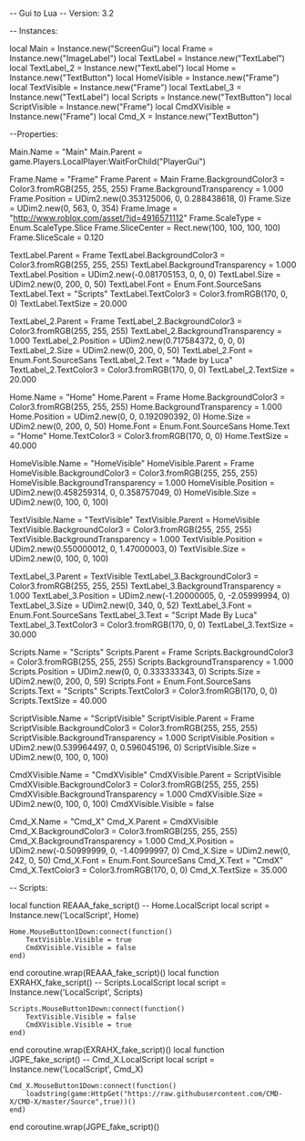-- Gui to Lua
-- Version: 3.2

-- Instances:

local Main = Instance.new("ScreenGui")
local Frame = Instance.new("ImageLabel")
local TextLabel = Instance.new("TextLabel")
local TextLabel_2 = Instance.new("TextLabel")
local Home = Instance.new("TextButton")
local HomeVisible = Instance.new("Frame")
local TextVisible = Instance.new("Frame")
local TextLabel_3 = Instance.new("TextLabel")
local Scripts = Instance.new("TextButton")
local ScriptVisible = Instance.new("Frame")
local CmdXVisible = Instance.new("Frame")
local Cmd_X = Instance.new("TextButton")

--Properties:

Main.Name = "Main"
Main.Parent = game.Players.LocalPlayer:WaitForChild("PlayerGui")

Frame.Name = "Frame"
Frame.Parent = Main
Frame.BackgroundColor3 = Color3.fromRGB(255, 255, 255)
Frame.BackgroundTransparency = 1.000
Frame.Position = UDim2.new(0.353125006, 0, 0.288438618, 0)
Frame.Size = UDim2.new(0, 563, 0, 354)
Frame.Image = "http://www.roblox.com/asset/?id=4916571112"
Frame.ScaleType = Enum.ScaleType.Slice
Frame.SliceCenter = Rect.new(100, 100, 100, 100)
Frame.SliceScale = 0.120

TextLabel.Parent = Frame
TextLabel.BackgroundColor3 = Color3.fromRGB(255, 255, 255)
TextLabel.BackgroundTransparency = 1.000
TextLabel.Position = UDim2.new(-0.081705153, 0, 0, 0)
TextLabel.Size = UDim2.new(0, 200, 0, 50)
TextLabel.Font = Enum.Font.SourceSans
TextLabel.Text = "Scripts"
TextLabel.TextColor3 = Color3.fromRGB(170, 0, 0)
TextLabel.TextSize = 20.000

TextLabel_2.Parent = Frame
TextLabel_2.BackgroundColor3 = Color3.fromRGB(255, 255, 255)
TextLabel_2.BackgroundTransparency = 1.000
TextLabel_2.Position = UDim2.new(0.717584372, 0, 0, 0)
TextLabel_2.Size = UDim2.new(0, 200, 0, 50)
TextLabel_2.Font = Enum.Font.SourceSans
TextLabel_2.Text = "Made by Luca"
TextLabel_2.TextColor3 = Color3.fromRGB(170, 0, 0)
TextLabel_2.TextSize = 20.000

Home.Name = "Home"
Home.Parent = Frame
Home.BackgroundColor3 = Color3.fromRGB(255, 255, 255)
Home.BackgroundTransparency = 1.000
Home.Position = UDim2.new(0, 0, 0.192090392, 0)
Home.Size = UDim2.new(0, 200, 0, 50)
Home.Font = Enum.Font.SourceSans
Home.Text = "Home"
Home.TextColor3 = Color3.fromRGB(170, 0, 0)
Home.TextSize = 40.000

HomeVisible.Name = "HomeVisible"
HomeVisible.Parent = Frame
HomeVisible.BackgroundColor3 = Color3.fromRGB(255, 255, 255)
HomeVisible.BackgroundTransparency = 1.000
HomeVisible.Position = UDim2.new(0.458259314, 0, 0.358757049, 0)
HomeVisible.Size = UDim2.new(0, 100, 0, 100)

TextVisible.Name = "TextVisible"
TextVisible.Parent = HomeVisible
TextVisible.BackgroundColor3 = Color3.fromRGB(255, 255, 255)
TextVisible.BackgroundTransparency = 1.000
TextVisible.Position = UDim2.new(0.550000012, 0, 1.47000003, 0)
TextVisible.Size = UDim2.new(0, 100, 0, 100)

TextLabel_3.Parent = TextVisible
TextLabel_3.BackgroundColor3 = Color3.fromRGB(255, 255, 255)
TextLabel_3.BackgroundTransparency = 1.000
TextLabel_3.Position = UDim2.new(-1.20000005, 0, -2.05999994, 0)
TextLabel_3.Size = UDim2.new(0, 340, 0, 52)
TextLabel_3.Font = Enum.Font.SourceSans
TextLabel_3.Text = "Script Made By Luca"
TextLabel_3.TextColor3 = Color3.fromRGB(170, 0, 0)
TextLabel_3.TextSize = 30.000

Scripts.Name = "Scripts"
Scripts.Parent = Frame
Scripts.BackgroundColor3 = Color3.fromRGB(255, 255, 255)
Scripts.BackgroundTransparency = 1.000
Scripts.Position = UDim2.new(0, 0, 0.333333343, 0)
Scripts.Size = UDim2.new(0, 200, 0, 59)
Scripts.Font = Enum.Font.SourceSans
Scripts.Text = "Scripts"
Scripts.TextColor3 = Color3.fromRGB(170, 0, 0)
Scripts.TextSize = 40.000

ScriptVisible.Name = "ScriptVisible"
ScriptVisible.Parent = Frame
ScriptVisible.BackgroundColor3 = Color3.fromRGB(255, 255, 255)
ScriptVisible.BackgroundTransparency = 1.000
ScriptVisible.Position = UDim2.new(0.539964497, 0, 0.596045196, 0)
ScriptVisible.Size = UDim2.new(0, 100, 0, 100)

CmdXVisible.Name = "CmdXVisible"
CmdXVisible.Parent = ScriptVisible
CmdXVisible.BackgroundColor3 = Color3.fromRGB(255, 255, 255)
CmdXVisible.BackgroundTransparency = 1.000
CmdXVisible.Size = UDim2.new(0, 100, 0, 100)
CmdXVisible.Visible = false

Cmd_X.Name = "Cmd_X"
Cmd_X.Parent = CmdXVisible
Cmd_X.BackgroundColor3 = Color3.fromRGB(255, 255, 255)
Cmd_X.BackgroundTransparency = 1.000
Cmd_X.Position = UDim2.new(-0.50999999, 0, -1.40999997, 0)
Cmd_X.Size = UDim2.new(0, 242, 0, 50)
Cmd_X.Font = Enum.Font.SourceSans
Cmd_X.Text = "CmdX"
Cmd_X.TextColor3 = Color3.fromRGB(170, 0, 0)
Cmd_X.TextSize = 35.000

-- Scripts:

local function REAAA_fake_script() -- Home.LocalScript 
	local script = Instance.new('LocalScript', Home)

	Home.MouseButton1Down:connect(function()
		TextVisible.Visible = true
		CmdXVisible.Visible = false
	end)
end
coroutine.wrap(REAAA_fake_script)()
local function EXRAHX_fake_script() -- Scripts.LocalScript 
	local script = Instance.new('LocalScript', Scripts)

	Scripts.MouseButton1Down:connect(function()
		TextVisible.Visible = false
		CmdXVisible.Visible = true
	end)
end
coroutine.wrap(EXRAHX_fake_script)()
local function JGPE_fake_script() -- Cmd_X.LocalScript 
	local script = Instance.new('LocalScript', Cmd_X)

	Cmd_X.MouseButton1Down:connect(function()
		loadstring(game:HttpGet("https://raw.githubusercontent.com/CMD-X/CMD-X/master/Source",true))()
	end)
end
coroutine.wrap(JGPE_fake_script)()

